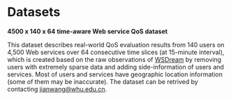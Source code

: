 # Datasets
**4500 x 140 x 64 time-aware Web service QoS dataset**

This dataset describes real-world QoS evaluation results from 140 users on
4,500 Web services over 64 consecutive time slices (at 15-minute interval), which is created based on the raw observations of [WSDream](https://github.com/wsdream/wsdream-dataset) by removing users with extremely sparse data and adding side-information of users and services. Most of users and services have geographic location information (some of them may be inaccurate). The dataset can be retrived by contacting jianwang@whu.edu.cn.

